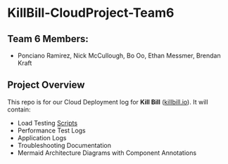 # KillBill-CloudProject-Team6

## Team 6 Members:
- Ponciano Ramirez, Nick McCullough, Bo Oo, Ethan Messmer, Brendan Kraft

## Project Overview
This repo is for our Cloud Deployment log for **Kill Bill** ([killbill.io](https://killbill.io)). It will contain:
- Load Testing [Scripts](https://github.com/Pramirez4799/KillBill-CloudProject-Team6/tree/main/scripts)
- Performance Test Logs
- Application Logs
- Troubleshooting Documentation
- Mermaid Architecture Diagrams with Component Annotations
